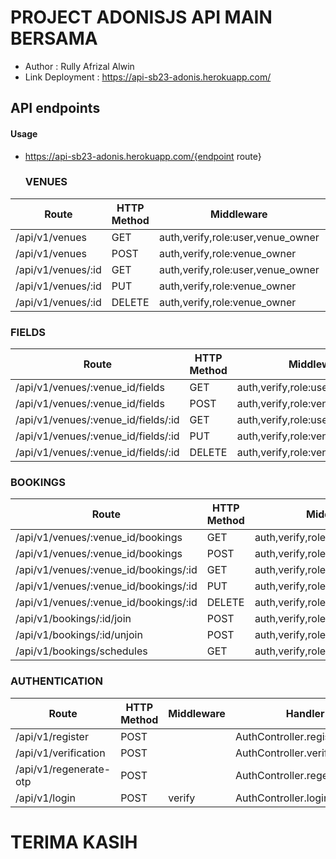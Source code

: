 # PROJECT ADONISJS API MAIN BERSAMA 
- Author : Rully Afrizal Alwin
- Link Deployment : https://api-sb23-adonis.herokuapp.com/

## API endpoints

  #### Usage 
- https://api-sb23-adonis.herokuapp.com/{endpoint route}

  ### VENUES
| Route  | HTTP Method | Middleware  | Handler |
| ------------- | ------------- | ------------- | ------------- |
| /api/v1/venues  | GET  | auth,verify,role:user,venue_owner  | VenuesController.index  |
| /api/v1/venues  | POST  | auth,verify,role:venue_owner  | VenuesController.store  |
| /api/v1/venues/:id  | GET  | auth,verify,role:user,venue_owner  | VenuesController.show  |
| /api/v1/venues/:id  | PUT  | auth,verify,role:venue_owner  | VenuesController.update  |
| /api/v1/venues/:id  | DELETE  | auth,verify,role:venue_owner  | VenuesController.destroy  |

  ### FIELDS
| Route  | HTTP Method | Middleware  | Handler |
| ------------- | ------------- | ------------- | ------------- |
| /api/v1/venues/:venue_id/fields  | GET  | auth,verify,role:user,venue_owner  | FieldsController.index  |
| /api/v1/venues/:venue_id/fields  | POST  | auth,verify,role:venue_owner  | FieldsController.store  |
| /api/v1/venues/:venue_id/fields/:id  | GET  | auth,verify,role:user,venue_owner  | FieldsController.show  |
| /api/v1/venues/:venue_id/fields/:id  | PUT  | auth,verify,role:venue_owner  | FieldsController.update  |
| /api/v1/venues/:venue_id/fields/:id   | DELETE  | auth,verify,role:venue_owner  | FieldsController.destroy  |

   ### BOOKINGS
| Route  | HTTP Method | Middleware  | Handler |
| ------------- | ------------- | ------------- | ------------- |
| /api/v1/venues/:venue_id/bookings   | GET  | auth,verify,role:user,venue_owner  | BookingsController.index  |
| /api/v1/venues/:venue_id/bookings   | POST | auth,verify,role:user  | BookingsController.store  |
| /api/v1/venues/:venue_id/bookings/:id   | GET  |  auth,verify,role:user,venue_owner  | BookingsController.show  |
| /api/v1/venues/:venue_id/bookings/:id  | PUT  | auth,verify,role:user  | BookingsController.update  |
| /api/v1/venues/:venue_id/bookings/:id  | DELETE  | auth,verify,role:user  | BookingsController.destroy  |
| /api/v1/bookings/:id/join   | POST  | auth,verify,role:user  | BookingsController.joinBooking  |
| /api/v1/bookings/:id/unjoin   | POST  | auth,verify,role:user  | BookingsController.unjoinBooking  |
| /api/v1/bookings/schedules  | GET  | auth,verify,role:user  | BookingsController.schedules  |

   ### AUTHENTICATION
| Route  | HTTP Method | Middleware  | Handler |
| ------------- | ------------- | ------------- | ------------- |
| /api/v1/register  | POST  |   | AuthController.register  |
| /api/v1/verification  | POST  |   | AuthController.verification  |
| /api/v1/regenerate-otp  | POST  |   | AuthController.regenerateOtp  |
| /api/v1/login  | POST  | verify  | AuthController.login  |


# TERIMA KASIH
